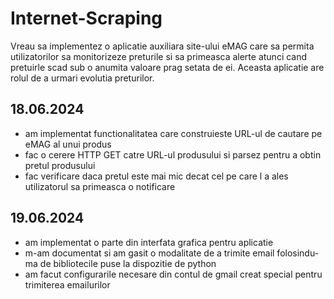 # Internet-Scraping
Vreau sa implementez o aplicatie auxiliara site-ului eMAG care sa permita utilizatorilor sa monitorizeze preturile si sa primeasca alerte atunci cand pretuirle scad sub o anumita valoare prag setata de ei.
Aceasta aplicatie are rolul de a urmari evolutia preturilor.

## 18.06.2024
 - am implementat functionalitatea care construieste URL-ul de cautare pe eMAG al unui produs 
 - fac o cerere HTTP GET catre URL-ul produsului si parsez pentru a obtin pretul produsului
 - fac verificare daca pretul este mai mic decat cel pe care l a ales utilizatorul sa primeasca o notificare

 ## 19.06.2024 
- am implementat o parte din  interfata grafica pentru aplicatie
- m-am documentat si am gasit o modalitate de a trimite email folosindu-ma de bibliotecile puse la dispozitie de python
- am facut configurarile necesare din contul de gmail creat special pentru trimiterea emailurilor 
